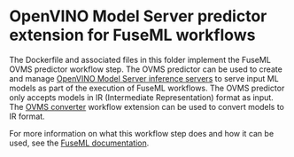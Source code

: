 # OpenVINO Model Server predictor extension for FuseML workflows

The Dockerfile and associated files in this folder implement the FuseML OVMS predictor workflow step. The OVMS predictor can be used to create and manage [OpenVINO Model Server inference servers](https://docs.openvino.ai/latest/openvino_docs_ovms.html) to serve input ML models as part of the execution of FuseML workflows. The OVMS predictor only accepts models in IR (Intermediate Representation) format as input. The [OVMS converter](../../converters/ovms/) workflow extension can be used to convert models to IR format.

For more information on what this workflow step does and how it can be used, see the [FuseML documentation](https://fuseml.github.io/docs/dev/workflows/ovms-predictor/).
